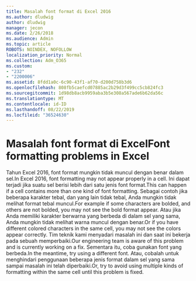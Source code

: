 ```yaml
---
title: Masalah font format di Excel 2016
ms.author: dludwig
author: dludwig
manager: jecon
ms.date: 2/26/2018
ms.audience: Admin
ms.topic: article
ROBOTS: NOINDEX, NOFOLLOW
localization_priority: Normal
ms.collection: Adm_O365
ms.custom:
- "232"
- "2200006"
ms.assetid: 8fdd1a0c-6c90-43f1-af70-d200d758b3d6
ms.openlocfilehash: 808fb5caefcd07885ac2b29d3f499cc5cb824fc3
ms.sourcegitcommit: 1d98db8acb9959aba3b5e308a567ade6b62da56c
ms.translationtype: MT
ms.contentlocale: id-ID
ms.lasthandoff: 08/22/2019
ms.locfileid: "36524630"
---
```

# <a name="font-formatting-problems-in-excel"></a><span data-ttu-id="6c7c8-102">Masalah font format di Excel</span><span class="sxs-lookup"><span data-stu-id="6c7c8-102">Font formatting problems in Excel</span></span>

<span data-ttu-id="6c7c8-103">Tahun Excel 2016, font format mungkin tidak muncul dengan benar dalam sel.</span><span class="sxs-lookup"><span data-stu-id="6c7c8-103">In Excel 2016, font formatting may not appear properly in a cell.</span></span> <span data-ttu-id="6c7c8-104">Ini dapat terjadi jika suatu sel berisi lebih dari satu jenis font format.</span><span class="sxs-lookup"><span data-stu-id="6c7c8-104">This can happen if a cell contains more than one kind of font formatting.</span></span> <span data-ttu-id="6c7c8-105">Sebagai contoh jika beberapa karakter tebal, dan yang lain tidak tebal, Anda mungkin tidak melihat format tebal muncul.</span><span class="sxs-lookup"><span data-stu-id="6c7c8-105">For example if some characters are bolded, and others are not bolded, you may not see the bold format appear.</span></span> <span data-ttu-id="6c7c8-106">Atau jika Anda memiliki karakter berwarna yang berbeda di dalam sel yang sama, Anda mungkin tidak melihat warna muncul dengan benar.</span><span class="sxs-lookup"><span data-stu-id="6c7c8-106">Or if you have different colored characters in the same cell, you may not see the colors appear correctly.</span></span> <span data-ttu-id="6c7c8-107">Tim teknik kami menyadari masalah ini dan saat ini bekerja pada sebuah memperbaiki.</span><span class="sxs-lookup"><span data-stu-id="6c7c8-107">Our engineering team is aware of this problem and is currently working on a fix.</span></span> <span data-ttu-id="6c7c8-108">Sementara itu, coba gunakan font yang berbeda.</span><span class="sxs-lookup"><span data-stu-id="6c7c8-108">In the meantime, try using a different font.</span></span> <span data-ttu-id="6c7c8-109">Atau, cobalah untuk menghindari penggunaan beberapa jenis format dalam sel yang sama sampai masalah ini telah diperbaiki.</span><span class="sxs-lookup"><span data-stu-id="6c7c8-109">Or, try to avoid using multiple kinds of formatting within the same cell until this problem is fixed.</span></span>
  
